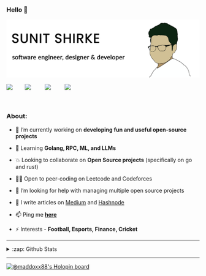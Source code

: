 ### Hello 👋
<img src="https://github.com/Maddoxx88/Maddoxx88/blob/master/Portfolio%20Design%20GitHub 2.png" />

[<img align="left" src="https://framerusercontent.com/images/RYuwqCxHlxrSfIOO7JZreY9YX9Q.png" width="48" />][linkedin]
[<img align="left" src="https://framerusercontent.com/images/uMA164Althqj1b2vXygS2wyBIgQ.png" width="52" />][dribbble]
[<img align="left" src="https://framerusercontent.com/images/8yvYtcx3cfJFOTpz7A4hI9AtiI.png" width="52" />][twitter]
[<img align="left" src="https://framerusercontent.com/images/qyHjNFaKZK3J0IgI963dEUUJ4.png" width="52" />][instagram]
<br />
<br />
<br />


### About:

- 🔭 I’m currently working on **developing fun and useful open-source projects**

- 🌱 Learning **Golang, RPC, ML, and LLMs**

- 💥 Looking to collaborate on **Open Source projects** (specifically on go and rust)

- 🧑‍💻 Open to peer-coding on Leetcode and Codeforces 

- 🤝 I’m looking for help with managing multiple open source projects

- 📝 I write articles on [Medium](https://sunitshirke.medium.com/) and [Hashnode](https://sunitshirke.hashnode.dev/)

- 📫 Ping me [**here**](https://twitter.com/sunitshirke)

- ⚡ Interests - **Football, Esports, Finance, Cricket**

---

<details>
  <summary>:zap: Github Stats</summary>
<img align="center" src="https://github-readme-stats.vercel.app/api?username=maddoxx88&hide=%5B%22issues%22%5D&title_color=000000&icon_color=000000&text_color=000000&bg_color=FFFFFF&line_height=48&show_icons=true" />
</details>

---

[![@maddoxx88's Holopin board](https://holopin.me/maddoxx88)](https://holopin.io/@maddoxx88)

[linkedin]: https://www.linkedin.com/in/sunitshirke/
[dribbble]: https://dribbble.com/sunitshirke
[twitter]: https://twitter.com/sunitshirke
[instagram]: https://www.instagram.com/sunitshirke/
